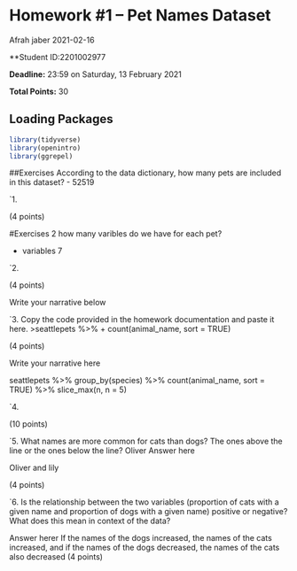 Homework \#1 – Pet Names Dataset
================
Afrah jaber
2021-02-16

\*\*Student ID:2201002977

**Deadline:** 23:59 on Saturday, 13 February 2021

**Total Points:** 30

## Loading Packages

``` r
library(tidyverse)
library(openintro)
library(ggrepel)
```

\#\#Exercises According to the data dictionary, how many pets are
included in this dataset? - 52519

\`1.

(4 points)

\#Exercises 2 how many varibles do we have for each pet?  
- variables 7

\`2.

(4 points)

Write your narrative below

\`3. Copy the code provided in the homework documentation and paste it
here. &gt;seattlepets %&gt;% + count(animal\_name, sort = TRUE)

(4 points)

Write your narrative here

seattlepets %&gt;% group\_by(species) %&gt;% count(animal\_name, sort =
TRUE) %&gt;% slice\_max(n, n = 5)

\`4.

(10 points)

\`5. What names are more common for cats than dogs? The ones above the
line or the ones below the line? Oliver Answer here

Oliver and lily

(4 points)

\`6. Is the relationship between the two variables (proportion of cats
with a given name and proportion of dogs with a given name) positive or
negative? What does this mean in context of the data?

Answer herer If the names of the dogs increased, the names of the cats
increased, and if the names of the dogs decreased, the names of the cats
also decreased (4 points)

